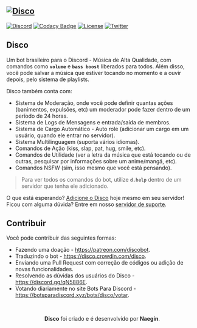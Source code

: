 [![Disco](https://i.imgur.com/DWa6iY0.png)][bot-invite-url]
---
[![Discord][discord-badge]][discord-url] [![Codacy Badge][codacy-badge]][codacy-url] [![License][license-badge]][license-url] 
[![Twitter][twitter-badge]][twitter-url] 

## Disco

Um bot brasileiro para o Discord - Música de Alta Qualidade, com comandos como **`volume`** e **`bass boost`** liberados para todos. Além disso, você pode salvar a música que estiver tocando no momento e a ouvir depois, pelo sistema de playlists.

Disco também conta com:
  - Sistema de Moderação, onde você pode definir quantas ações (banimentos, expulsões, etc) um moderador pode fazer dentro de um período de 24 horas.
  - Sistema de Logs de Mensagens e entrada/saída de membros.
  - Sistema de Cargo Automático - Auto role (adicionar um cargo em um usuário, quando ele entrar no servidor).
  - Sistema Multilinguagem (suporta vários idiomas).
  - Comandos de Ação (kiss, slap, pat, hug, smile, etc).
  - Comandos de Utilidade (ver a letra da música que está tocando ou de outras, pesquisar por informações sobre um anime/mangá, etc).
  - Comandos NSFW (sim, isso mesmo que você está pensando).

> Para ver todos os comandos do bot, utilize **`d.help`** dentro de um servidor que tenha ele adicionado.

O que está esperando? [Adicione o Disco][bot-invite-url] hoje mesmo em seu servidor! Ficou com alguma dúvida? Entre em nosso [servidor de suporte][discord-url].

## Contribuir

Você pode contribuir das seguintes formas:
  - Fazendo uma doação - <https://patreon.com/discobot>.
  - Traduzindo o bot - <https://disco.crowdin.com/disco>.
  - Enviando uma Pull Request com correção de códigos ou adição de novas funcionalidades.
  - Resolvendo as dúvidas dos usuários do Disco - <https://discord.gg/qN5886E>.
  - Votando diariamente no site Bots Para Discord - <https://botsparadiscord.xyz/bots/disco/votar>.
 
<br/>
<p align="center"><b>Disco</b> foi criado e é desenvolvido por <b>Naegin</b>.</p>

[bot-invite-url]: https://discobot.site/invite

[discord-badge]: https://img.shields.io/discord/516346444463210542?label=chat&logo=discord
[discord-url]: https://discord.gg/qN5886E

[codacy-badge]: https://api.codacy.com/project/badge/Grade/42cc1a8fc60b4cc9b84b489701d4faab
[codacy-url]: https://www.codacy.com/manual/Naegin/Disco?utm_source=github.com&amp;utm_medium=referral&amp;utm_content=Naegin/Disco&amp;utm_campaign=Badge_Grade

[license-badge]: https://img.shields.io/github/license/Naegin/Disco
[license-url]: https://github.com/Naegin/Disco/tree/master/LICENSE

[twitter-badge]: https://img.shields.io/twitter/follow/DiscoTheBot
[twitter-url]: https://twitter.com/DiscoTheBot